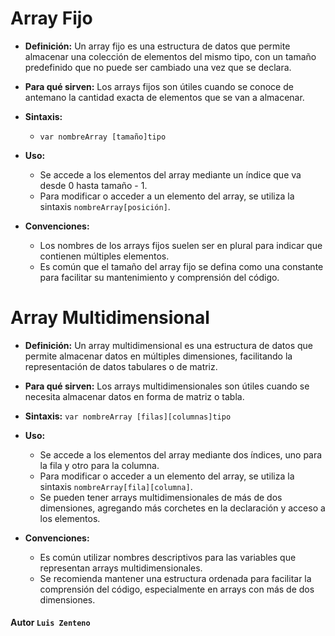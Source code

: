 # Array Fijo

- **Definición:**
  Un array fijo es una estructura de datos que permite almacenar una colección de elementos del mismo tipo, con un tamaño predefinido que no puede ser cambiado una vez que se declara.

- **Para qué sirven:**
  Los arrays fijos son útiles cuando se conoce de antemano la cantidad exacta de elementos que se van a almacenar.

- **Sintaxis:**
  - `var nombreArray [tamaño]tipo`

- **Uso:**
  - Se accede a los elementos del array mediante un índice que va desde 0 hasta tamaño - 1.
  - Para modificar o acceder a un elemento del array, se utiliza la sintaxis `nombreArray[posición]`.

- **Convenciones:**
  - Los nombres de los arrays fijos suelen ser en plural para indicar que contienen múltiples elementos.
  - Es común que el tamaño del array fijo se defina como una constante para facilitar su mantenimiento y comprensión del código.

# Array Multidimensional

- **Definición:**
  Un array multidimensional es una estructura de datos que permite almacenar datos en múltiples dimensiones, facilitando la representación de datos tabulares o de matriz.

- **Para qué sirven:**
  Los arrays multidimensionales son útiles cuando se necesita almacenar datos en forma de matriz o tabla.

- **Sintaxis:**
  `var nombreArray [filas][columnas]tipo`

- **Uso:**
  - Se accede a los elementos del array mediante dos índices, uno para la fila y otro para la columna.
  - Para modificar o acceder a un elemento del array, se utiliza la sintaxis `nombreArray[fila][columna]`.
  - Se pueden tener arrays multidimensionales de más de dos dimensiones, agregando más corchetes en la declaración y acceso a los elementos.

- **Convenciones:**
  - Es común utilizar nombres descriptivos para las variables que representan arrays multidimensionales.
  - Se recomienda mantener una estructura ordenada para facilitar la comprensión del código, especialmente en arrays con más de dos dimensiones.
  
#### Autor `Luis Zenteno`
